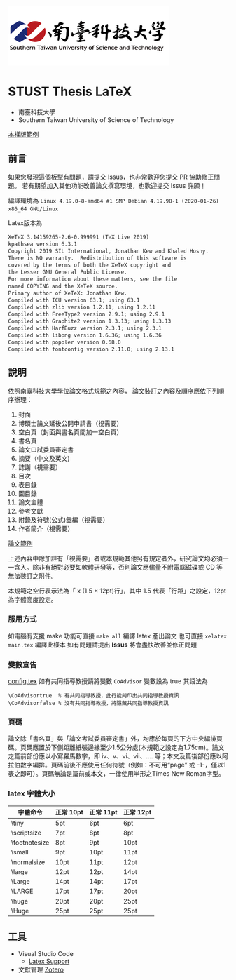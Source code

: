 [![](Figures/Logos/stustlargelogo.png "研究生學位考試專區")](https://www.stust.edu.tw/tc/node/DegreeExam)
# STUST Thesis LaTeX

- 南臺科技大學
- Southern Taiwan University of Science of Technology

[本樣版範例](main.pdf)

## 前言
如果您發現這個板型有問題，請提交 Issus，也非常歡迎您提交 PR 協助修正問題。
若有期望加入其他功能改善論文撰寫環境，也歡迎提交 Issus 許願！ 

編譯環境為 `Linux 4.19.0-8-amd64 #1 SMP Debian 4.19.98-1 (2020-01-26) x86_64 GNU/Linux` 

Latex版本為 
```
XeTeX 3.14159265-2.6-0.999991 (TeX Live 2019)
kpathsea version 6.3.1
Copyright 2019 SIL International, Jonathan Kew and Khaled Hosny.
There is NO warranty.  Redistribution of this software is
covered by the terms of both the XeTeX copyright and
the Lesser GNU General Public License.
For more information about these matters, see the file
named COPYING and the XeTeX source.
Primary author of XeTeX: Jonathan Kew.
Compiled with ICU version 63.1; using 63.1
Compiled with zlib version 1.2.11; using 1.2.11
Compiled with FreeType2 version 2.9.1; using 2.9.1
Compiled with Graphite2 version 1.3.13; using 1.3.13
Compiled with HarfBuzz version 2.3.1; using 2.3.1
Compiled with libpng version 1.6.36; using 1.6.36
Compiled with poppler version 0.68.0
Compiled with fontconfig version 2.11.0; using 2.13.1
```

## 說明
依照[南臺科技大學學位論文格式規範](https://academic.stust.edu.tw/tc/node/DegreeExam)之內容，
論文裝訂之內容及順序應依下列順序辦理：
1. 封面
2. 博碩士論文延後公開申請書（視需要）
3. 空白頁（封面與書名頁間加一空白頁）
4. 書名頁
5. 論文口試委員審定書
6. 摘要（中文及英文)
7. 誌謝（視需要）
8. 目次
9. 表目錄
10. 圖目錄
11. 論文主體
12. 參考文獻
13. 附錄及符號(公式)彙編（視需要）
14. 作者簡介（視需要）

[論文範例][1]

上述內容中除加註有「視需要」者或本規範其他另有規定者外，研究論文均必須一一含入。除非有絕對必要如軟體研發等，否則論文應儘量不附電腦磁碟或 CD 等無法裝訂之附件。

本規範之空行表示法為「 x (1.5 × 12pt)行」，其中 1.5 代表「行距」之設定，12pt 為字體高度設定。

### 服用方式
如電腦有支援 make 功能可直接 `make all` 編譯 latex 產出論文
也可直接 `xelatex main.tex` 編譯此樣本
如有問題請提出 **Issus** 將會盡快改善並修正問題

### 變數宣告
[config.tex](Configurations/config.tex)
如有共同指導教授請將變數 `CoAdvisor` 變數設為 true
其語法為
```latex=.
\CoAdvisortrue  % 有共同指導教授，此行能夠印出共同指導教授資訊
\CoAdvisorfalse % 沒有共同指導教授，將隱藏共同指導教授資訊
```

### 頁碼
論文除「書名頁」與「論文考試委員審定書」外，均應於每頁的下方中央編排頁碼。頁碼應置於下側距離紙張邊緣至少1.5公分處(本規範之設定為1.75cm)。論文之篇前部份應以小寫羅馬數字，即 iv、v、vi、vii、…. 等；本文及篇後部份應以阿拉伯數字編排。頁碼前後不應使用任何符號（例如：不可用“page” 或 -1-，僅以1表之即可）。頁碼無論是篇前或本文，一律使用半形之Times New Roman字型。


### latex 字體大小

| 字體命令 | 正常 10pt | 正常 11pt | 正常 12pt |
|---------|-----------|----------|-----------|
| \tiny  |          5pt |	 6pt |		 6pt |
| \scriptsize |     7pt |	 8pt |		 8pt |
| \footnotesize |   8pt |	 9pt |		10pt |
| \small |          9pt |	10pt |		11pt |
| \normalsize |     10pt|	11pt |		12pt |
| \large |          12pt|	12pt |		14pt |
| \Large |          14pt|	14pt |		17pt |
| \LARGE |          17pt|	17pt |		20pt |
| \huge  |          20pt|	20pt |		25pt |
| \Huge  |          25pt|	25pt |		25pt |

## 工具

- Visual Studio Code
    - [Latex Support](https://marketplace.visualstudio.com/items?itemName=torn4dom4n.latex-support)
- 文獻管理 [Zotero](https://www.zotero.org/)


[1]: https://academic.stust.edu.tw/Sysid/academic/files/DegreeExamination/THESIS_example.pdf
